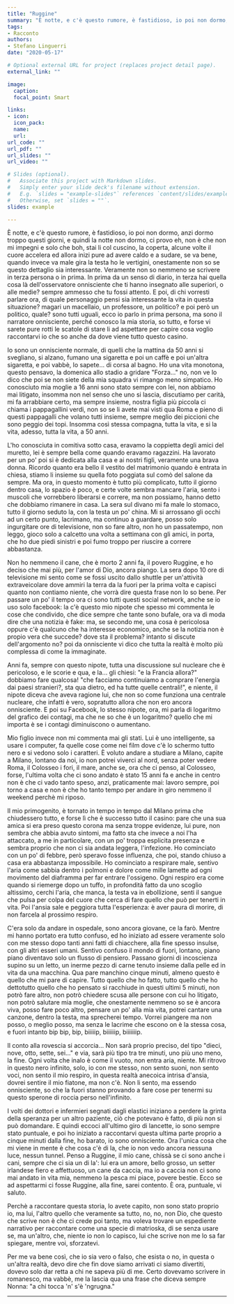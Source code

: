 ```yaml
---
title: "Ruggine"
summary: "È notte, e c'è questo rumore, è fastidioso, io poi non dormo, anzi dormo troppo questi giorni, e quindi la notte non dormo, ci provo eh, non è che non mi impegni e solo che boh"
tags:
- Racconto
authors:
- Stefano Linguerri
date: "2020-05-17"

# Optional external URL for project (replaces project detail page).
external_link: ""

image:
  caption:
  focal_point: Smart

links:
- icon:
  icon_pack:
  name:
  url:
url_code: ""
url_pdf: ""
url_slides: ""
url_video: ""

# Slides (optional).
#   Associate this project with Markdown slides.
#   Simply enter your slide deck's filename without extension.
#   E.g. `slides = "example-slides"` references `content/slides/example-slides.md`.
#   Otherwise, set `slides = ""`.
slides: example

---
```


È notte, e c'è questo rumore, è fastidioso, io poi non dormo, anzi dormo troppo questi giorni, e quindi la notte non dormo, ci provo eh, non è che non mi impegni e solo che boh, stai li col cuscino, la coperta, alcune volte il cuore accelera ed allora inizi pure ad avere caldo e a sudare, se va bene, quando invece va male gira la testa ho le vertigini, onestamente non so se questo dettaglio sia interessante. Veramente non so nemmeno se scrivere in terza persona o in prima.  In prima da un senso di diario, in terza hai quella cosa là dell'osservatore onnisciente che ti hanno insegnato alle superiori, o alle medie? sempre ammesso che tu fossi attento. E poi, di chi vorresti parlare ora, di quale personaggio pensi sia interessante la vita in questa situazione? magari un macellaio, un professore, un politico? e poi però un politico, quale? sono tutti uguali, ecco io parlo in prima persona, ma sono il narratore onnisciente, perché conosco la mia storia, so tutto, e forse vi sarete pure rotti le scatole di stare li ad aspettare per capire cosa voglio raccontarvi io che so anche da dove viene tutto questo casino.

Io sono un onnisciente normale, di quelli che la mattina da 50 anni si svegliano, si alzano, fumano una sigaretta e poi un caffè e poi un'altra sigaretta, e poi vabbè, lo sapete... di corsa al bagno. Ho una vita monotona, questo pensavo, la domenica allo stadio a gridare "Forza..." no, non ve lo dico che poi se non siete della mia squadra vi rimango meno simpatico.
Ho conosciuto mia moglie a 16 anni sono stato sempre con lei, non abbiamo mai litigato, insomma non nel senso che uno si lascia, discutiamo per carità, mi fa arrabbiare certo, ma sempre insieme, nostra figlia più piccola ci chiama i pappagallini verdi, non so se li avete mai visti qua Roma e pieno di questi pappagalli che volano tutti insieme, sempre meglio dei piccioni che sono peggio dei topi. Insomma così stessa compagna, tutta la vita, e si la vita, adesso, tutta la vita, a 50 anni.

L'ho conosciuta in comitiva sotto casa, eravamo la coppietta degli amici del muretto, lei è sempre bella come quando eravamo ragazzini. Ha lavorato per un po' poi si è dedicata alla casa e ai nostri figli, veramente una brava donna.
Ricordo quanto era bello il vestito del matrimonio quando è entrata in chiesa, stiamo li insieme su quella foto poggiata sul comò del salone da sempre.
Ma ora, in questo momento è tutto più complicato, tutto il giorno dentro casa, lo spazio è poco, e certe volte sembra mancare l'aria, sento i muscoli che vorrebbero liberarsi e correre, ma non possiamo, hanno detto che dobbiamo rimanere in casa.
La sera sul divano mi fa male lo stomaco, tutto il giorno seduto la, con la testa un po' china. Mi si arrossano gli occhi ad un certo punto, lacrimano, ma continuo a guardare, posso solo ingurgitare ore di televisione, non so fare altro, non ho un passatempo, non leggo,  gioco solo a calcetto una volta a settimana con gli amici, in porta, che ho due piedi sinistri e poi fumo troppo per riuscire a correre abbastanza.

Non ho nemmeno il cane, che è morto 2 anni fa, il povero Ruggine, e ho deciso che mai più, per l'amor di Dio, ancora piango.
La sera dopo 10 ore di televisione  mi sento come se fossi uscito dallo shuttle per un'attività extraveicolare dove ammiri la terra da la fuori per la prima volta e capisci quanto non contiamo niente, che vorrà dire questa frase non lo so bene.
Per passare un po' il tempo ora ci sono tutti questi social network, anche se io uso solo facebook: la c'è questo mio nipote che spesso mi commenta le cose che condivido, che dice sempre che tante sono bufale, ora va di moda dire che una notizia è fake: ma, se secondo me, una cosa è pericolosa oppure c'è qualcuno che ha interesse economico, anche se la notizia non è propio vera che succede? dove sta il problema? intanto si discute dell'argomento no? poi da onnisciente vi dico che tutta la realtà è molto più complessa di come la immaginate.

Anni fa, sempre con questo nipote, tutta una discussione sul nucleare che è pericoloso, e le scorie e qua, e la... gli chiesi: "e la Francia allora?" dobbiamo fare qualcosa! "che facciamo continuiamo a comprare l'energia dai paesi stranieri?, sta qua dietro, ed ha tutte quelle centrali!", e niente, il nipote diceva che aveva ragione lui, che non so come funziona una centrale nucleare, che infatti è vero, sopratutto allora che non ero ancora onnisciente.
E poi su Facebook, lo stesso nipote, ora, mi parla di logaritmo del grafico dei contagi, ma che ne so che è un logaritmo? quello che mi importa è se i contagi diminuiscono o aumentano.

Mio figlio invece non mi commenta mai gli stati. Lui è uno intelligente, sa usare i computer, fa quelle cose come nei film dove c'è lo schermo tutto nero e si vedono solo i caratteri. È voluto andare a studiare a Milano, capite a Milano, lontano da noi, io non potrei viverci al nord, senza poter vedere Roma, il Colosseo i fori, il mare, anche se, ora che ci penso, al Colosseo, forse, l'ultima volta che ci sono andato è stato 15 anni fa e anche in centro non è che ci vado tanto speso, anzi, praticamente mai: lavoro sempre, poi torno a casa e non è che ho tanto tempo per andare in giro nemmeno il weekend perchè mi riposo.

Il mio primogenito, è tornato in tempo in tempo dal Milano prima che chiudessero tutto, e forse lì che è successo tutto il casino: pare che una sua amica si era preso questo corona ma senza troppe evidenze, lui pure, non sembra che abbia avuto sintomi, ma fatto sta che invece a noi l'ha attaccato, a me in particolare, con un po' troppa esplicita presenza e sembra proprio che non ci sia andata leggera, l'infezione.
Ho cominciato con un po' di febbre, però speravo fosse influenza, che poi, stando chiuso a casa era abbastanza impossibile. Ho cominciato a respirare male, sentivo l'aria come sabbia dentro i polmoni e dolore come mille lamette ad ogni movimento del diaframma per far entrare l'ossigeno. Ogni respiro era come quando si riemerge dopo un tuffo, in profondità fatto da uno scoglio altissimo, cerchi l'aria, che manca, la testa va in ebollizione, senti il sangue che pulsa per colpa del cuore che cerca di fare quello che può per tenerti in vita. Poi l'ansia sale e peggiora tutta l'esperienza: è aver paura di morire, di non farcela al prossimo respiro.

C'era solo da andare in ospedale, sono ancora giovane, ce la farò. Mentre mi hanno portato era tutto confuso, ed ho iniziato ad essere veramente solo con me stesso dopo tanti anni fatti di chiacchere, alla fine spesso insulse, con gli altri esseri umani. Sentivo confuso il mondo di fuori, lontano, piano piano diventavo solo un flusso di pensiero.
Passano giorni di incoscienza supino su un letto, un inerme pezzo di carne tenuto insieme dalla pelle ed in vita da una macchina. Qua pare manchino cinque minuti, almeno questo è quello che mi pare di capire. Tutto quello che ho fatto, tutto quello che ho dettotutto quello che ho pensato si racchiude in questi ultimi 5 minuti, non potrò fare altro, non potrò chiedere scusa alle persone con cui ho litigato, non potrò salutare mia moglie, che onestamente nemmeno so se è ancora viva, posso fare poco altro, pensare un po' alla mia vita, potrei cantare una canzone, dentro la testa, ma sprecherei tempo. Vorrei piangere ma non posso, o meglio posso, ma senza le lacrime che escono on è la stessa cosa, e fuori intanto bip bip, bip, biiiiip, biiiiiip, biiiiiiip.

Il conto alla rovescia si accorcia... Non sarà proprio preciso, del tipo "dieci, nove, otto, sette, sei..." e via, sarà più tipo tra tre minuti, uno più uno meno, la fine. Ogni volta che inalo è come il vuoto, non entra aria, niente. Mi ritrovo in questo nero infinito, solo, io con me stesso, non sento suoni, non sento voci, non sento il mio respiro, in questa realtà anecoica intrisa d'ansia, dovrei sentire il mio fiatone, ma non c'è.
Non li sento, ma essendo onnisciente, so che la fuori stanno provando a fare cose per tenermi su questo sperone di roccia perso nell'infinito.

I volti dei dottori e infermieri segnati dagli elastici iniziano a perdere la grinta della speranza per un altro paziente, ciò che potevano è fatto, di più non si può domandare.
E quindi eccoci all'ultimo giro di lancette, io sono sempre stato puntuale, e poi ho iniziato a raccontarvi questa ultima parte proprio a cinque minuti dalla fine, ho barato, io sono onnisciente. Ora l'unica cosa che mi viene in mente è che cosa c'è di la, che io non vedo ancora nessuna luce, nessun tunnel. Penso a Ruggine, il mio cane, chissà se ci sono anche i cani, sempre che ci sia un di la': lui era un amore, bello grosso, un setter irlandese fiero e affettuoso, un cane da caccia, ma io a caccia non ci sono mai andato in vita mia, nemmeno la pesca mi piace, povere bestie. Ecco se ad aspettarmi ci fosse Ruggine, alla fine, sarei contento. È ora, puntuale, vi saluto.

Perchè a raccontare questa storia, lo avete capito, non sono stato proprio io, ma lui, l'altro quello che veramente sa tutto, no, no, non Dio, che questo che scrive non è che ci crede poi tanto, ma voleva trovare un espediente narrativo per raccontare come una specie di matrioska, di se senza usare se, ma un'altro, che, niente io non lo capisco, lui che scrive non me lo sa far spiegare, mentre voi, sforzatevi.

Per me va bene così, che io sia vero o falso, che esista o no, in questa o un'altra realtà, devo dire che fin dove siamo arrivati ci siamo divertiti, dovevo solo dar retta a chi ne sapeva più di me. Certo dovevamo scrivere in romanesco, ma vabbè, me la lascia qua una frase che diceva sempre Nonna: "a chi tocca 'n' s'è 'ngrugna."

---
